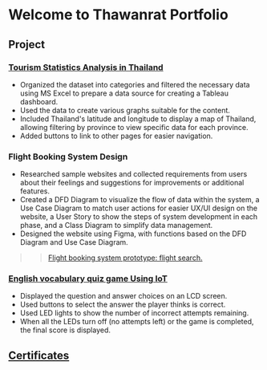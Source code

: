# Welcome to Thawanrat Portfolio
## Project
### [Tourism Statistics Analysis in Thailand](https://public.tableau.com/views/-Dashboard-Manoi/sheet14?:language=en-US&:sid=&:redirect=auth&:display_count=n&:origin=viz_share_link)
- Organized the dataset into categories and filtered the necessary data using MS Excel to prepare a data source for creating a Tableau dashboard.
- Used the data to create various graphs suitable for the content.
- Included Thailand's latitude and longitude to display a map of Thailand, allowing filtering by province to view specific data for each province.
- Added buttons to link to other pages for easier navigation.

### Flight Booking System Design
- Researched sample websites and collected requirements from users about their feelings and suggestions for improvements or additional features.  
- Created a DFD Diagram to visualize the flow of data within the system, a Use Case Diagram to match user actions for easier UX/UI design on the website, a User Story to show the steps of system development in each phase, and a Class Diagram to simplify data management.  
- Designed the website using Figma, with functions based on the DFD Diagram and Use Case Diagram.
>> [Flight booking system prototype: flight search.](https://www.figma.com/proto/KlhAziMdWhZ3AHH9MskARo/flight-search?node-id=3-41&t=x0DUID0CsZKkDlB0-1)
    
### [English vocabulary quiz game Using IoT](https://github.com/TongYeh/Project-IoT)
- Displayed the question and answer choices on an LCD screen.  
- Used buttons to select the answer the player thinks is correct.  
- Used LED lights to show the number of incorrect attempts remaining.  
- When all the LEDs turn off (no attempts left) or the game is completed, the final score is displayed.

## [Certificates](https://drive.google.com/drive/folders/1_Zwk6zbwzN_W-LNy3Lc2ODJ-r50kcNiv?usp=sharing)
